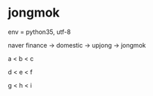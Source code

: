 # jongmok

env = python35, utf-8

naver finance -> domestic -> upjong -> jongmok

a < b < c 

d < e < f 

g < h < i
